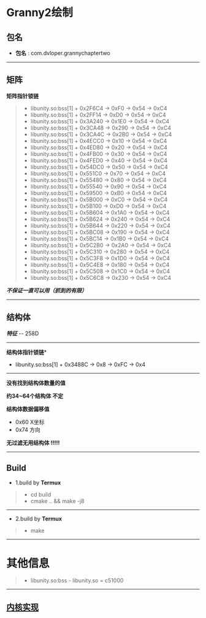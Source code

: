 # Granny2绘制

## 包名

- **包名** : com.dvloper.grannychaptertwo

****

## 矩阵

**矩阵指针锁链**

>- libunity.so:bss[1] + 0x2F6C4 -> 0xF0 -> 0x54 -> 0xC4
>- libunity.so:bss[1] + 0x2FF14 -> 0xD0 -> 0x54 -> 0xC4
>- libunity.so:bss[1] + 0x3A240 -> 0x1E0 -> 0x54 -> 0xC4
>- libunity.so:bss[1] + 0x3CA48 -> 0x290 -> 0x54 -> 0xC4
>- libunity.so:bss[1] + 0x3CA4C -> 0x2B0 -> 0x54 -> 0xC4
>- libunity.so:bss[1] + 0x4ECC0 -> 0x10 -> 0x54 -> 0xC4
>- libunity.so:bss[1] + 0x4ED80 -> 0x20 -> 0x54 -> 0xC4
>- libunity.so:bss[1] + 0x4FB00 -> 0x30 -> 0x54 -> 0xC4
>- libunity.so:bss[1] + 0x4FED0 -> 0x40 -> 0x54 -> 0xC4
>- libunity.so:bss[1] + 0x54DC0 -> 0x50 -> 0x54 -> 0xC4
>- libunity.so:bss[1] + 0x551C0 -> 0x70 -> 0x54 -> 0xC4
>- libunity.so:bss[1] + 0x55480 -> 0x80 -> 0x54 -> 0xC4
>- libunity.so:bss[1] + 0x55540 -> 0x90 -> 0x54 -> 0xC4
>- libunity.so:bss[1] + 0x59500 -> 0xB0 -> 0x54 -> 0xC4
>- libunity.so:bss[1] + 0x5B000 -> 0xC0 -> 0x54 -> 0xC4
>- libunity.so:bss[1] + 0x5B100 -> 0xD0 -> 0x54 -> 0xC4
>- libunity.so:bss[1] + 0x5B604 -> 0x1A0 -> 0x54 -> 0xC4
>- libunity.so:bss[1] + 0x5B624 -> 0x240 -> 0x54 -> 0xC4
>- libunity.so:bss[1] + 0x5B644 -> 0x220 -> 0x54 -> 0xC4
>- libunity.so:bss[1] + 0x5BC08 -> 0x190 -> 0x54 -> 0xC4
>- libunity.so:bss[1] + 0x5BC14 -> 0x1B0 -> 0x54 -> 0xC4
>- libunity.so:bss[1] + 0x5C2B0 -> 0x2A0 -> 0x54 -> 0xC4
>- libunity.so:bss[1] + 0x5C310 -> 0x280 -> 0x54 -> 0xC4
>- libunity.so:bss[1] + 0x5C3F8 -> 0x1D0 -> 0x54 -> 0xC4
>- libunity.so:bss[1] + 0x5C4E8 -> 0x180 -> 0x54 -> 0xC4
>- libunity.so:bss[1] + 0x5C508 -> 0x1C0 -> 0x54 -> 0xC4
>- libunity.so:bss[1] + 0x5C6C8 -> 0x230 -> 0x54 -> 0xC4

***不保证一直可以用（抓到的有限）***
****

## 结构体

***特征*** -- 258D
****
**结构体指针锁链***

- libunity.so:bss[1] + 0x3488C -> 0x8 -> 0xFC -> 0x4

****
**没有找到结构体数量的值**

**约34~64个结构体 不定**

**结构体数据偏移值**

- 0x60 X坐标
- 0x74 方向

**无过滤无用结构体 !!!!!**
****

## Build

- 1.build by **Termux**
>
>- cd build
>- cmake .. && make -j8
>
****

- 2.build by **Termux**
>
>- make
>
****

# 其他信息
>
>- libunity.so:bss - libunity.so = c51000

****

## [内核实现](../WW/README.md)
